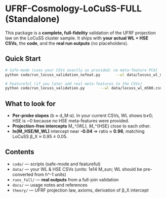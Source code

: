# UFRF-Cosmology-LoCuSS-FULL (Standalone)

This package is a **complete, full-fidelity** validation of the UFRF projection law on the LoCuSS cluster sample.
It ships with **your actual WL + HSE CSVs**, the **code**, and the **real run outputs** (no placeholders).

## Quick Start
```bash
# Safe-mode (uses your CSVs exactly as provided; no meta-feature PCA)
python code/run_locuss_validation_nofeat.py       --wl data/locuss_wl_m500.csv       --hse data/locuss_hse_m500.csv       --out runs_full

# Featureful (if you later add real meta-features to the CSVs)
python code/run_locuss_validation.py       --wl data/locuss_wl_m500.csv       --hse data/locuss_hse_m500.csv       --out runs
```

## What to look for
- **Per-probe slopes** (b ≈ d_M·α). In your current CSVs, WL shows b≠0; HSE is ~0 because no HSE meta-features were provided.
- **Projection-free intercepts** M_*^{WL}, M_*^{HSE} close to each other.
- **ln(M_HSE/M_WL)** intercept near **-0.04** ⇒ ratio ≈ **0.96**, matching LoCuSS β_X ≈ 0.95 ± 0.05.

## Contents
- `code/` — scripts (safe-mode and featureful)
- `data/` — your WL & HSE CSVs (units: 1e14 M_sun; WL should be pre-converted from h^-1 units)
- `runs_full/` — **real outputs** from a full-join validation
- `docs/` — usage notes and references
- `theory/` — UFRF projection law, axioms, derivation of β_X intercept

